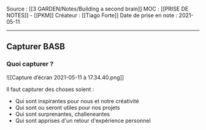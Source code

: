 Source : [[3 GARDEN/Notes/Building a second brain]]
MOC : [[PRISE DE NOTES]] - [[PKM]]
Créateur : [[Tiago Forte]]
Date de prise en note : 2021-05-11
***

## Capturer BASB
### Quoi capturer ? 
![[Capture d’écran 2021-05-11 à 17.34.40.png]]

Il faut capturer des choses soient : 
- Qui sont inspirantes pour nous et notre créativité
- Qui sont ou seront utiles pour nos projets
- Qui sont surprenantes, challeneantes
- Qui sont apprises d'un retour d'expérience personnel